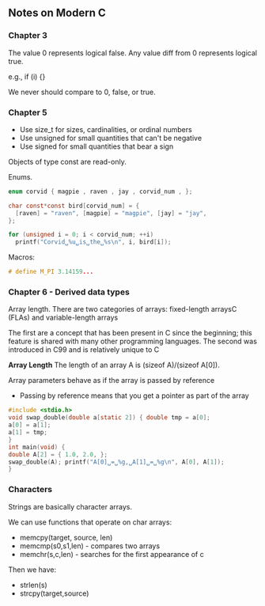 
## Notes on Modern C

### Chapter 3

The value 0 represents logical false. Any value diff from 0 represents logical true.

e.g., if (i) {}

We never should compare to 0, false, or true.

### Chapter 5

- Use size_t for sizes, cardinalities, or ordinal numbers
- Use unsigned for small quantities that can't be negative
- Use signed for small quantities that bear a sign

Objects of type const are read-only.

Enums.

```c
enum corvid { magpie , raven , jay , corvid_num , };

char const*const bird[corvid_num] = {
  [raven] = "raven", [magpie] = "magpie", [jay] = "jay",
};

for (unsigned i = 0; i < corvid_num; ++i)
  printf("Corvid␣%u␣is␣the␣%s\n", i, bird[i]);
```

Macros:

```c
# define M_PI 3.14159...
```

### Chapter 6 - Derived data types

Array length. There are two categories of arrays: fixed-length arraysC (FLAs) and variable-length arrays

The first are a concept that has been present in C since the beginning; this feature is shared with many other programming languages. The second was introduced in C99 and is relatively unique to C


**Array Length**
The length of an array A is (sizeof A)/(sizeof A[0]).

Array parameters behave as if the array is passed by reference
- Passing by reference means that you get a pointer as part of the array

```c
#include <stdio.h>
void swap_double(double a[static 2]) { double tmp = a[0];
a[0] = a[1];
a[1] = tmp;
}
int main(void) {
double A[2] = { 1.0, 2.0, };
swap_double(A); printf("A[0]␣=␣%g,␣A[1]␣=␣%g\n", A[0], A[1]);
}
```

### Characters

Strings are basically character arrays.

We can use functions that operate on char arrays:
- memcpy(target, source, len)
- memcmp(s0,s1,len) - compares two arrays
- memchr(s,c,len) - searches for the first appearance of c

Then we have:
- strlen(s)
- strcpy(target,source)
